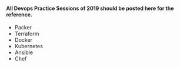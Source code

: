 #### All Devops Practice Sessions of 2019 should be posted here for the reference.
 * Packer
 * Terraform
 * Docker
 * Kubernetes
 * Ansible
 * Chef
